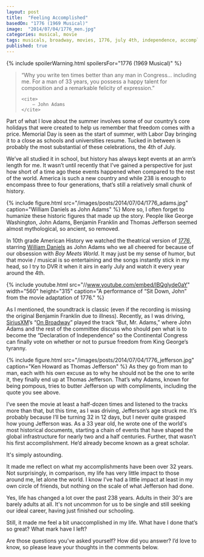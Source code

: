```yaml
---
layout: post
title:  "Feeling Accomplished"
basedOn: "1776 (1969 Musical)"
image:  "2014/07/04/1776_men.jpg"
categories: musical, movie
tags: musicals, broadway, movies, 1776, july 4th, independence, accomplishments, thomas jefferson
published: true
---
```


{% include spoilerWarning.html spoilersFor="1776 (1969 Musical)" %}

<blockquote>
    <p>
        “Why you write ten times better than any man in Congress&hellip; including me. For a man of 33 years, 
        you possess a happy talent for composition and a remarkable felicity of expression.”
    </p>
    
    <cite>
        – John Adams
    </cite>
</blockquote>

Part of what I love about the summer involves some of our country’s core holidays that were created to help us remember that freedom comes with a price. Memorial Day is seen as the start of summer, with Labor Day bringing it to a close as schools and universities resume. Tucked in between is probably the most substantial of these celebrations, the 4th of July.

We’ve all studied it in school, but history has always kept events at an arm’s length for me. It wasn’t until recently that I’ve gained a perspective for just how short of a time ago these events happened when compared to the rest of the world. America is such a new country and while 238 is enough to encompass three to four generations, that’s still a relatively small chunk of history.

{% include figure.html src="/images/posts/2014/07/04/1776_adams.jpg" caption="William Daniels as John Adams" %}
More so, I often forget to humanize these historic figures that made up the story. People like George Washington, John Adams, Benjamin Franklin and Thomas Jefferson seemed almost mythological, so ancient, so removed.

In 10th grade American History we watched the theatrical version of <i><a href="http://www.imdb.com/title/tt0068156/?ref_=fn_al_tt_1" target="_blank">1776</a></i>, starring <a href="http://www.imdb.com/name/nm0200122/?ref_=tt_cl_t1" target="_blank">William Daniels</a> as John Adams who we all cheered for because of our obsession with <i>Boy Meets World</i>. It may just be my sense of humor, but that movie / musical is so entertaining and the songs instantly stick in my head, so I try to DVR it when it airs in early July and watch it every year around the 4th.

{% include youtube.html src="//www.youtube.com/embed/lBQglyde0aY" width="560" height="315" caption="A performance of “Sit Down, John” from the movie adaptation of 1776." %}

As I mentioned, the soundtrack is classic (even if the recording is missing the original Benjamin Franklin due to illness). Recently, as I was driving, <a href="http://siriusxm.com" target="_blank">SiriusXM</a>’s “<a href="http://www.siriusxm.com/onbroadway" target="_blank">On Broadway</a>” played the track “But, Mr. Adams,” where John Adams and the rest of the committee discuss who should pen what is to become the “Declaration of Independence” so the Continental Congress can finally vote on whether or not to pursue freedom from King George’s tyranny. 

{% include figure.html src="/images/posts/2014/07/04/1776_jefferson.jpg" caption="Ken Howard as Thomas Jefferson" %}
As they go from man to man, each with his own excuse as to why he should not be the one to write it, they finally end up at Thomas Jefferson. That’s why Adams, known for being pompous, tries to butter Jefferson up with compliments, including the quote you see above.

I’ve seen the movie at least a half-dozen times and listened to the tracks more than that, but this time, as I was driving, Jefferson’s age struck me. It’s probably because I’ll be turning 32 in 12 days, but I never quite grasped how young Jefferson was. As a 33 year old, he wrote one of the world's most historical documents, starting a chain of events that have shaped the global infrastructure for nearly two and a half centuries. Further, that wasn’t his first accomplishment. He’d already become known as a great scholar.

It's simply astounding.

It made me reflect on what my accomplishments have been over 32 years. Not surprisingly, in comparison, my life has very little impact to those around me, let alone the world. I know I’ve had a little impact at least in my own circle of friends, but nothing on the scale of what Jefferson had done.

Yes, life has changed a lot over the past 238 years. Adults in their 30's are barely adults at all. It's not uncommon for us to be single and still seeking our ideal career, having just finished our schooling.

Still, it made me feel a bit unaccomplished in my life. What have I done that’s so great? What mark have I left?

Are those questions you’ve asked yourself? How did you answer? I’d love to know, so please leave your thoughts in the comments below.